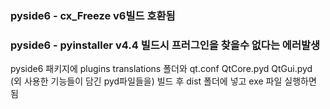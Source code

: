 ### pyside6 - cx_Freeze v6빌드 호환됨

### pyside6 - pyinstaller v4.4 빌드시 프러그인을 찾을수 없다는 에러발생
pyside6 패키지에 plugins translations 폴더와 qt.conf QtCore.pyd QtGui.pyd (외 사용한 기능들이 담긴 pyd파일들을) 빌드 후 dist 폴더에 넣고
exe 파일 실행하면 됨 